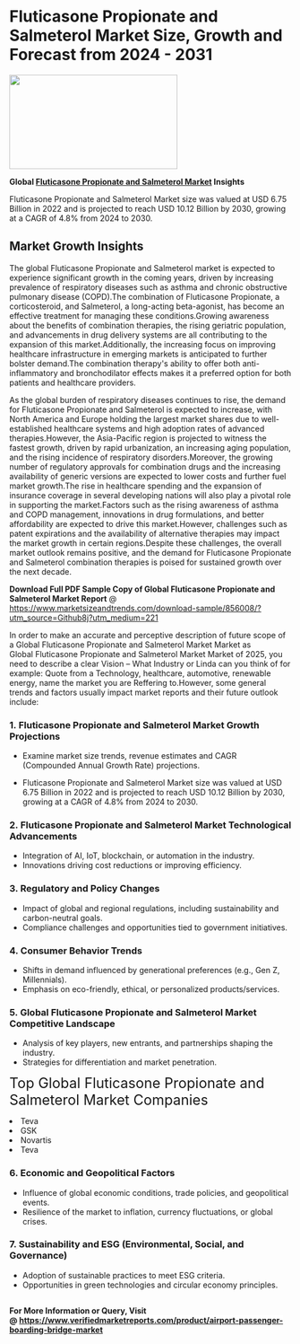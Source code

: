 <H1>Fluticasone Propionate and Salmeterol Market Size, Growth and Forecast from 2024 - 2031</H1><img class="aligncenter size-medium wp-image-584254" src="https://thirdeyenews.in/wp-content/uploads/2024/09/Global-Market-Research-300x168.jpeg" alt="" width="300" height="168" /><p><strong>Global&nbsp;<a href="https://www.marketsizeandtrends.com/download-sample/856008/?utm_source=Github8j?utm_medium=221">Fluticasone Propionate and Salmeterol Market</a> Insights</strong></p><p>Fluticasone Propionate and Salmeterol Market size was valued at USD 6.75 Billion in 2022 and is projected to reach USD 10.12 Billion by 2030, growing at a CAGR of 4.8% from 2024 to 2030.</p><p><h2>Market Growth Insights</h2> <p>The global Fluticasone Propionate and Salmeterol market is expected to experience significant growth in the coming years, driven by increasing prevalence of respiratory diseases such as asthma and chronic obstructive pulmonary disease (COPD).The combination of Fluticasone Propionate, a corticosteroid, and Salmeterol, a long-acting beta-agonist, has become an effective treatment for managing these conditions.Growing awareness about the benefits of combination therapies, the rising geriatric population, and advancements in drug delivery systems are all contributing to the expansion of this market.Additionally, the increasing focus on improving healthcare infrastructure in emerging markets is anticipated to further bolster demand.The combination therapy's ability to offer both anti-inflammatory and bronchodilator effects makes it a preferred option for both patients and healthcare providers. </p> <p>As the global burden of respiratory diseases continues to rise, the demand for Fluticasone Propionate and Salmeterol is expected to increase, with North America and Europe holding the largest market shares due to well-established healthcare systems and high adoption rates of advanced therapies.However, the Asia-Pacific region is projected to witness the fastest growth, driven by rapid urbanization, an increasing aging population, and the rising incidence of respiratory disorders.Moreover, the growing number of regulatory approvals for combination drugs and the increasing availability of generic versions are expected to lower costs and further fuel market growth.The rise in healthcare spending and the expansion of insurance coverage in several developing nations will also play a pivotal role in supporting the market.Factors such as the rising awareness of asthma and COPD management, innovations in drug formulations, and better affordability are expected to drive this market.However, challenges such as patent expirations and the availability of alternative therapies may impact the market growth in certain regions.Despite these challenges, the overall market outlook remains positive, and the demand for Fluticasone Propionate and Salmeterol combination therapies is poised for sustained growth over the next decade.</p><p><span class=""><strong>Download Full PDF Sample Copy of Global Fluticasone Propionate and Salmeterol Market Report</strong> @ <a href="https://www.marketsizeandtrends.com/download-sample/856008/?utm_source=Github8j?utm_medium=221" target="_blank">https://www.marketsizeandtrends.com/download-sample/856008/?utm_source=Github8j?utm_medium=221</a></span></p><p>In order to make an accurate and perceptive description of future scope of a Global&nbsp;Fluticasone Propionate and Salmeterol Market Market as Global&nbsp;Fluticasone Propionate and Salmeterol Market Market of 2025, you need to describe a clear Vision &ndash; What Industry or Linda can you think of for example: Quote from a Technology, healthcare, automotive, renewable energy, name the market you are Reffering to.However, some general trends and factors usually impact market reports and their future outlook include:</p><h3>1.&nbsp;<strong>Fluticasone Propionate and Salmeterol Market Growth Projections</strong></h3><ul><li>Examine market size trends, revenue estimates and CAGR (Compounded Annual Growth Rate) projections.</li><li><p>Fluticasone Propionate and Salmeterol Market size was valued at USD 6.75 Billion in 2022 and is projected to reach USD 10.12 Billion by 2030, growing at a CAGR of 4.8% from 2024 to 2030.</p></li></ul><h3>2.&nbsp;<strong>Fluticasone Propionate and Salmeterol Market Technological Advancements</strong></h3><ul><li>Integration of AI, IoT, blockchain, or automation in the industry.</li><li>Innovations driving cost reductions or improving efficiency.</li></ul><h3>3.&nbsp;<strong>Regulatory and Policy Changes</strong></h3><ul><li>Impact of global and regional regulations, including sustainability and carbon-neutral goals.</li><li>Compliance challenges and opportunities tied to government initiatives.</li></ul><h3>4.&nbsp;<strong>Consumer Behavior Trends</strong></h3><ul><li>Shifts in demand influenced by generational preferences (e.g., Gen Z, Millennials).</li><li>Emphasis on eco-friendly, ethical, or personalized products/services.</li></ul><h3>5.&nbsp;<strong>Global Fluticasone Propionate and Salmeterol Market Competitive Landscape</strong></h3><ul><li>Analysis of key players, new entrants, and partnerships shaping the industry.</li><li>Strategies for differentiation and market penetration.</li></ul><p data-pm-slice="1 1 []"><span style="color: inherit; font-family: inherit; font-size: 25px;">Top Global Fluticasone Propionate and Salmeterol Market Companies</span></p><div class="" data-test-id=""><p><li>Teva</li><li> GSK</li><li> Novartis</li><li> Teva</li></p></div><h3>6.&nbsp;<strong>Economic and Geopolitical Factors</strong></h3><ul><li>Influence of global economic conditions, trade policies, and geopolitical events.</li><li>Resilience of the market to inflation, currency fluctuations, or global crises.</li></ul><h3>7.&nbsp;<strong>Sustainability and ESG (Environmental, Social, and Governance)</strong></h3><ul><li>Adoption of sustainable practices to meet ESG criteria.</li><li>Opportunities in green technologies and circular economy principles.</li></ul><h2><strong style="font-size: 14px;">For More Information or Query, Visit @&nbsp;</strong><a style="background-color: #ffffff; font-size: 14px;" href="https://www.marketsizeandtrends.com/report/fluticasone-propionate-and-salmeterol-market/" target="_blank">https://www.verifiedmarketreports.com/product/airport-passenger-boarding-bridge-market</a></h2>